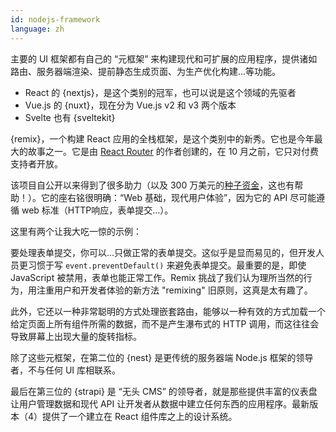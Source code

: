 ```yaml
---
id: nodejs-framework
language: zh
---
```


主要的 UI 框架都有自己的 “元框架” 来构建现代和可扩展的应用程序，提供诸如路由、服务器端渲染、提前静态生成页面、为生产优化构建...等功能。

- React 的 {nextjs}，是这个类别的冠军，也可以说是这个领域的先驱者
- Vue.js 的 {nuxt}，现在分为 Vue.js v2 和 v3 两个版本
- Svelte 也有 {sveltekit}

{remix}，一个构建 React 应用的全栈框架，是这个类别中的新秀。它也是今年最大的故事之一。它是由 [React Router](https://reactrouter.com/) 的作者创建的，在 10 月之前，它只对付费支持者开放。

该项目自公开以来得到了很多助力（以及 300 万美元的[种子资金](https://remix.run/blog/seed-funding-for-remix)，这也有帮助！）。它的座右铭很明确：“Web 基础，现代用户体验”，因为它的 API 尽可能遵循 web 标准（HTTP响应，表单提交...）。

这里有两个让我大吃一惊的示例：

要处理表单提交，你可以...只做正常的表单提交。这似乎是显而易见的，但开发人员更习惯于写 `event.preventDefault()` 来避免表单提交。最重要的是，即使 JavaScript 被禁用，表单也能正常工作。Remix 挑战了我们认为理所当然的行为，用注重用户和开发者体验的新方法 "remixing" 旧原则，这真是太有趣了。

此外，它还以一种非常聪明的方式处理嵌套路由，能够以一种有效的方式加载一个给定页面上所有组件所需的数据，而不是产生瀑布式的 HTTP 调用，而这往往会导致屏幕上出现大量的旋转指标。

除了这些元框架，在第二位的 {nest} 是更传统的服务器端 Node.js 框架的领导者，不与任何 UI 库相联系。

最后在第三位的 {strapi} 是 “无头 CMS” 的领导者，就是那些提供丰富的仪表盘让用户管理数据和现代 API 让开发者从数据中建立任何东西的应用程序。最新版本（4）提供了一个建立在 React 组件库之上的设计系统。
